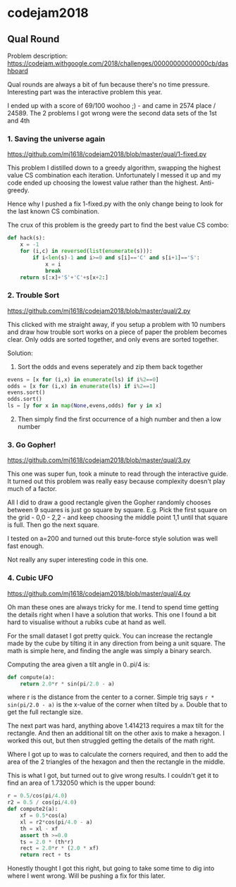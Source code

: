 # codejam2018

## Qual Round

Problem description:
https://codejam.withgoogle.com/2018/challenges/00000000000000cb/dashboard

Qual rounds are always a bit of fun because there's no time pressure. Interesting part was the interactive problem this year.

I ended up with a score of 69/100 woohoo ;) - and came in 2574 place / 24589.
The 2 problems I got wrong were the second data sets of the 1st and 4th

### 1. Saving the universe again
https://github.com/mj1618/codejam2018/blob/master/qual/1-fixed.py

This problem I distilled down to a greedy algorithm, swapping the highest value CS combination each iteration.
Unfortunately I messed it up and my code ended up choosing the lowest value rather than the highest.
Anti-greedy.

Hence why I pushed a fix 1-fixed.py with the only change being to look for the last known CS combination.

The crux of this problem is the greedy part to find the best value CS combo:
```python
def hack(s):
    x = -1
    for (i,c) in reversed(list(enumerate(s))):
        if i<len(s)-1 and i>=0 and s[i]=='C' and s[i+1]=='S':
            x = i
            break
    return s[:x]+'S'+'C'+s[x+2:]
```

### 2. Trouble Sort
https://github.com/mj1618/codejam2018/blob/master/qual/2.py

This clicked with me straight away, if you setup a problem with 10 numbers and draw how trouble sort works on a piece of paper the problem becomes clear.
Only odds are sorted together, and only evens are sorted together.

Solution:
1. Sort the odds and evens seperately and zip them back together
```python
evens = [x for (i,x) in enumerate(ls) if i%2==0]
odds = [x for (i,x) in enumerate(ls) if i%2==1]
evens.sort()
odds.sort()
ls = [y for x in map(None,evens,odds) for y in x]
```
2. Then simply find the first occurrence of a high number and then a low number

### 3. Go Gopher!
https://github.com/mj1618/codejam2018/blob/master/qual/3.py

This one was super fun, took a minute to read through the interactive guide.
It turned out this problem was really easy because complexity doesn't play much of a factor.

All I did to draw a good rectangle given the Gopher randomly chooses between 9 squares is just go square by square.
E.g. Pick the first square on the grid - 0,0 - 2,2 - and keep choosing the middle point 1,1 until that square is full.
Then go the next square.

I tested on a=200 and turned out this brute-force style solution was well fast enough.

Not really any super interesting code in this one.

### 4. Cubic UFO
https://github.com/mj1618/codejam2018/blob/master/qual/4.py

Oh man these ones are always tricky for me.
I tend to spend time getting the details right when I have a solution that works.
This one I found a bit hard to visualise without a rubiks cube at hand as well.

For the small dataset I got pretty quick.
You can increase the rectangle made by the cube by tilting it in any direction from being a unit square.
The math is simple here, and finding the angle was simply a binary search.

Computing the area given a tilt angle in 0..pi/4 is:
```python
def compute(a):
    return 2.0*r * sin(pi/2.0 - a)
```
where r is the distance from the center to a corner.
Simple trig says `r * sin(pi/2.0 - a)` is the x-value of the corner when tilted by `a`.
Double that to get the full rectangle size.

The next part was hard, anything above 1.414213 requires a max tilt for the rectangle.
And then an additional tilt on the other axis to make a hexagon.
I worked this out, but then struggled getting the details of the math right.

Where I got up to was to calculate the corners required, and then to add the area of the 2 triangles of the hexagon and then the rectangle in the middle.

This is what I got, but turned out to give wrong results. I couldn't get it to find an area of 1.732050 which is the upper bound:
```python
r = 0.5/cos(pi/4.0)
r2 = 0.5 / cos(pi/4.0)
def compute2(a):
    xf = 0.5*cos(a)
    xl = r2*cos(pi/4.0 - a)
    th = xl - xf
    assert th >=0.0
    ts = 2.0 * (th*r)
    rect = 2.0*r * (2.0 * xf)
    return rect + ts
```

Honestly thought I got this right, but going to take some time to dig into where I went wrong.
Will be pushing a fix for this later.
